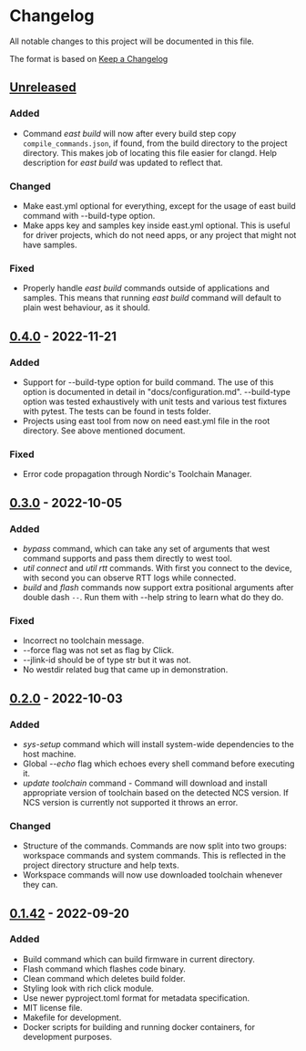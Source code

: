 # Changelog

All notable changes to this project will be documented in this file.

The format is based on [Keep a Changelog](https://keepachangelog.com/en/1.0.0/)

## [Unreleased]

### Added

- Command _east build_ will now after every build step copy
  `compile_commands.json`, if found, from the build directory to the project
  directory. This makes job of locating this file easier for clangd. Help
  description for _east build_ was updated to reflect that.

### Changed

- Make east.yml optional for everything, except for the usage of east build
  command with --build-type option.
- Make apps key and samples key inside east.yml optional. This is useful for
  driver projects, which do not need apps, or any project that might not have
  samples.

### Fixed

- Properly handle _east build_ commands outside of applications and samples.
  This means that running _east build_ command will default to plain west
  behaviour, as it should.

## [0.4.0] - 2022-11-21

### Added

- Support for --build-type option for build command. The use of this option is
  documented in detail in "docs/configuration.md". --build-type option was
  tested exhaustively with unit tests and various test fixtures with pytest. The
  tests can be found in tests folder.
- Projects using east tool from now on need east.yml file in the root directory.
  See above mentioned document.

### Fixed

- Error code propagation through Nordic's Toolchain Manager.

## [0.3.0] - 2022-10-05

### Added

- _bypass_ command, which can take any set of arguments that west command
  supports and pass them directly to west tool.
- _util connect_ and _util rtt_ commands. With first you connect to the device,
  with second you can observe RTT logs while connected.
- _build_ and _flash_ commands now support extra positional arguments after
  double dash `--`. Run them with --help string to learn what do they do.

### Fixed

- Incorrect no toolchain message.
- \--force flag was not set as flag by Click.
- \--jlink-id should be of type str but it was not.
- No westdir related bug that came up in demonstration.

## [0.2.0] - 2022-10-03

### Added

- _sys-setup_ command which will install system-wide dependencies to the host
  machine.
- Global _--echo_ flag which echoes every shell command before executing it.
- _update toolchain_ command - Command will download and install appropriate
  version of toolchain based on the detected NCS version. If NCS version is
  currently not supported it throws an error.

### Changed

- Structure of the commands. Commands are now split into two groups: workspace
  commands and system commands. This is reflected in the project directory
  structure and help texts.
- Workspace commands will now use downloaded toolchain whenever they can.

## [0.1.42] - 2022-09-20

### Added

- Build command which can build firmware in current directory.
- Flash command which flashes code binary.
- Clean command which deletes build folder.
- Styling look with rich click module.
- Use newer pyproject.toml format for metadata specification.
- MIT license file.
- Makefile for development.
- Docker scripts for building and running docker containers, for development
  purposes.

[unreleased]: https://github.com/IRNAS/irnas-east-software/compare/v0.4.0...HEAD
[0.4.0]: https://github.com/IRNAS/irnas-east-software/compare/v0.3.0...v0.4.0
[0.3.0]: https://github.com/IRNAS/irnas-east-software/compare/v0.2.0...v0.3.0
[0.2.0]: https://github.com/IRNAS/irnas-east-software/compare/v0.1.42...v0.2.0
[0.1.42]:
  https://github.com/IRNAS/irnas-east-software/compare/5a4f734ca077a91cc2c77b42080f0c9814a489ed...v0.1.42
